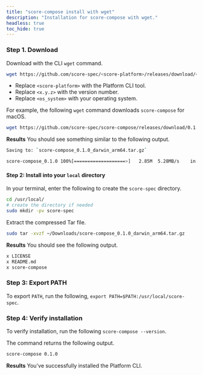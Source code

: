 ```yaml
---
title: "score-compose install with wget"
description: "Installation for score-compose with wget."
headless: true
toc_hide: true
---
```


### Step 1. Download

Download with the CLI `wget` command.

```bash
wget https://github.com/score-spec/<score-platform>/releases/download/<x.y.z>/<score-platform>_<x.y.z>_<os_system>.tar.gz
```

- Replace `<score-platform>` with the Platform CLI tool.
- Replace `<x.y.z>` with the version number.
- Replace `<os_system>` with your operating system.

For example, the following `wget` command downloads `score-compose` for macOS.

```bash
wget https://github.com/score-spec/score-compose/releases/download/0.1.0/score-compose_0.1.0_darwin_arm64.tar.gz
```

**Results** You should see something similar to the following output.

```bash
Saving to: `score-compose_0.1.0_darwin_arm64.tar.gz`

score-compose_0.1.0 100%[===================>]   2.85M  5.28MB/s    in 0.5s
```

#### Step 2: Install into your `local` directory

In your terminal, enter the following to create the `score-spec` directory.

```bash
cd /usr/local/
# create the directory if needed
sudo mkdir -pv score-spec
```

Extract the compressed Tar file.

```bash
sudo tar -xvzf ~/Downloads/score-compose_0.1.0_darwin_arm64.tar.gz
```

**Results** You should see the following output.

```bash
x LICENSE
x README.md
x score-compose
```

### Step 3: Export PATH

To export `PATH`, run the following, `export PATH=$PATH:/usr/local/score-spec`.

### Step 4: Verify installation

To verify installation, run the following `score-compose --version`.

The command returns the following output.

```bash
score-compose 0.1.0
```

**Results** You've successfully installed the Platform CLI.
